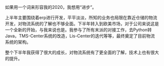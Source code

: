 如果用一个词来形容我的2020，我想用“进步”。

上半年主要围绕着erp进行开发，平平淡淡，所知的业务也局限在靠近仓储的物流开发，对物流系统的了解也不够全面。下半年转入到欧美市场，对于公司来说这是一个全新的开始，与我来说也是。我参与了所有末派的对接工作，去Python转Java，TMS-Center系统的改造，Lis-Center的迭代等等，最终奠定了目前物流系统的架构。

整个下半年我获得了很大的成长，对物流系统有了更全面的了解，技术上也有很大的提升。

